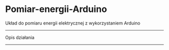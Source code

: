 # Pomiar-energii-Arduino
Układ do pomiaru energii elektrycznej z wykorzystaniem Arduino

*********************************************************
Opis działania
*********************************************************
